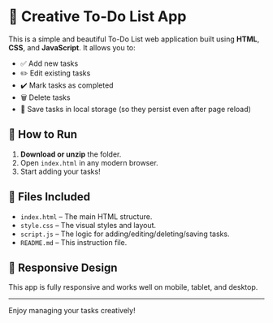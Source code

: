 # 📝 Creative To-Do List App

This is a simple and beautiful To-Do List web application built using **HTML**, **CSS**, and **JavaScript**. It allows you to:

- ✅ Add new tasks
- ✏️ Edit existing tasks
- ✔️ Mark tasks as completed
- 🗑 Delete tasks
- 💾 Save tasks in local storage (so they persist even after page reload)

## 🚀 How to Run

1. **Download or unzip** the folder.
2. Open `index.html` in any modern browser.
3. Start adding your tasks!

## 📁 Files Included

- `index.html` – The main HTML structure.
- `style.css` – The visual styles and layout.
- `script.js` – The logic for adding/editing/deleting/saving tasks.
- `README.md` – This instruction file.

## 📱 Responsive Design

This app is fully responsive and works well on mobile, tablet, and desktop.

---

Enjoy managing your tasks creatively!